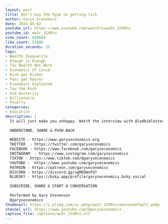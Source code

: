 ```yaml
---
layout: post
title: Don't buy the hype on getting rich
author: Garys Economics
date: 2024-05-02
youtube_url: https://www.youtube.com/watch?v=ww3r_1SXRto
youtube_id: ww3r_1SXRto
view_count: 926684
like_count: 51086
duration_seconds: 55
tags:
- Wealth Inequality
- Enough is Enough
- Tax Wealth Not Work
- Economics of Covid
- Rich get Richer
- Poor get Poorer
- Economics Explained
- Tax the Rich
- End Austerity
- Billionaire
- Poverty
categories:
- Education
description: |
  It will just make you unhappy. Watch the interview with @ladbiblestories: https://www.youtube.com/watch?v=kdThScj7VPs&ab_channel=LADbibleTV
  
  UNDERSTAND, SHARE & PUSH BACK
  
  WEBSITE - https://www.garyseconomics.org
  TWITTER  - https://twitter.com/garyseconomics
  FACEBOOK - https://www.facebook.com/garyseconomics
  INSTAGRAM  - https://www.instagram.com/garyseconomics
  TIKTOK - https://www.tiktok.com/@garyseconomics
  YOUTUBE -  https://www.youtube.com/garyseconomics
  PATREON - https://patreon.com/garyseconomics
  DISCORD - https://discord.gg/vqME6WsPd7
  BLUESKY - https://bsky.app/profile/garyseconomics.bsky.social
  
  SUBSCRIBE, SHARE & START A CONVERSATION
  
  Performed by Gary Stevenson
  @garyseconomics
thumbnail: https://i.ytimg.com/vi_webp/ww3r_1SXRto/maxresdefault.webp
channel_url: https://www.youtube.com/@garyseconomics
caption_file: captions/ww3r_1SXRto.vtt
---
```

